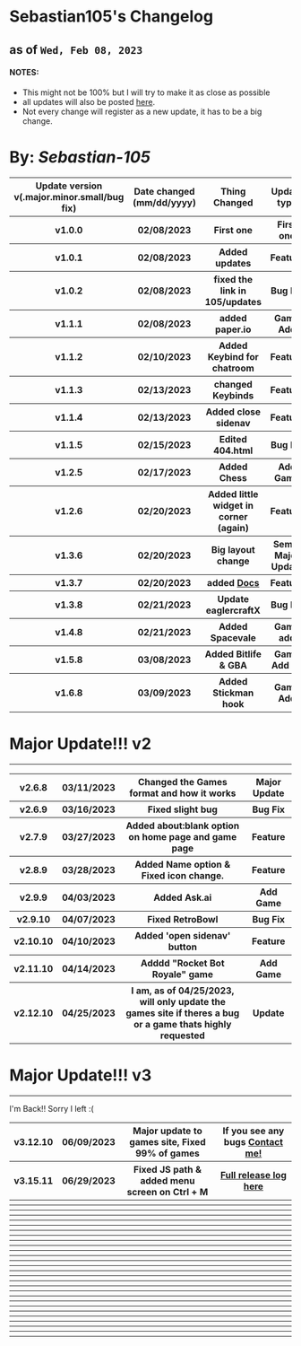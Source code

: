 # Sebastian105's Changelog
## as of  `Wed, Feb 08, 2023`
#### NOTES: 
- This might not be 100% but I will try to make it as close as possible
- all updates will also be posted <a href="https://github.com/Sebastian-105/Sebastian-105.github.io/releases/">here</a>.
-  Not every change will register as a new update, it has to be a big change.
# By: ***Sebastian-105***


<table>
  <tr>
    <th>Update version v(.major.minor.small/bug fix)</th>
    <th>Date changed (mm/dd/yyyy)</th>
    <th>Thing Changed</th>
    <th>Update type</th>
  </tr>
  <tr>
    <th>v1.0.0</th><!-- Update version-->
    <th>02/08/2023</th><!-- Date changed (mm/dd/yyyy)-->
    <th>First one</th><!-- Thing changed-->
    <th>First one</th><!-- Update type-->
  </tr>
  <tr>
    <th>v1.0.1</th><!-- Update version-->
    <th>02/08/2023</th><!-- Date changed (mm/dd/yyyy)-->
    <th>Added updates</th><!-- Thing changed-->
    <th>Feature</th><!-- Update type-->
  </tr>
  <tr>
    <th>v1.0.2</th><!-- Update version-->
    <th>02/08/2023</th><!-- Date changed (mm/dd/yyyy)-->
    <th>fixed the link in 105/updates</th><!-- Thing changed-->
    <th>Bug Fix</th><!-- Update type-->
  </tr>
  <tr>
    <th>v1.1.1</th><!-- Update version-->
    <th>02/08/2023</th><!-- Date changed (mm/dd/yyyy)-->
    <th>added paper.io</th><!-- Thing changed-->
    <th>Game Add</th><!-- Update type-->
  </tr>
  <tr>
    <th>v1.1.2</th><!-- Update version-->
    <th>02/10/2023</th><!-- Date changed (mm/dd/yyyy)-->
    <th>Added Keybind for chatroom</th><!-- Thing changed-->
    <th>Feature</th><!-- Update type-->
  </tr>
  <tr>
    <th>v1.1.3</th><!-- Update version-->
    <th>02/13/2023</th><!-- Date changed (mm/dd/yyyy)-->
    <th>changed Keybinds</th><!-- Thing changed-->
    <th>Feature</th><!-- Update type-->
  </tr>
  <tr>
    <th>v1.1.4</th><!-- Update version-->
    <th>02/13/2023</th><!-- Date changed (mm/dd/yyyy)-->
    <th>Added close sidenav</th><!-- Thing changed-->
    <th>Feature</th><!-- Update type-->
  </tr>
  <tr>
    <th>v1.1.5</th><!-- Update version-->
    <th>02/15/2023</th><!-- Date changed (mm/dd/yyyy)-->
    <th>Edited 404.html</th><!-- Thing changed-->
    <th>Bug Fix</th><!-- Update type-->
  </tr>
  <tr>
    <th>v1.2.5</th><!-- Update version-->
    <th>02/17/2023</th><!-- Date changed (mm/dd/yyyy)-->
    <th>Added Chess</th><!-- Thing changed-->
    <th>Add Game</th><!-- Update type-->
  </tr>
  <tr>
    <th>v1.2.6</th><!-- Update version-->
    <th>02/20/2023</th><!-- Date changed (mm/dd/yyyy)-->
    <th>Added little widget in corner (again)</th><!-- Thing changed-->
    <th>Feature</th><!-- Update type-->
  </tr>
  <tr>
    <th>v1.3.6</th><!-- Update version-->
    <th>02/20/2023</th><!-- Date changed (mm/dd/yyyy)-->
    <th>Big layout change</th><!-- Thing changed-->
    <th>Semi-Major Update</th><!-- Update type-->
  </tr>
  <tr>
    <th>v1.3.7</th><!-- Update version-->
    <th>02/20/2023</th><!-- Date changed (mm/dd/yyyy)-->
    <th>added <a href="docs/index.html">Docs</a></th><!-- Thing changed-->
    <th>Feature</th><!-- Update type-->
  </tr>
  <tr>
    <th>v1.3.8</th><!-- Update version-->
    <th>02/21/2023</th><!-- Date changed (mm/dd/yyyy)-->
    <th>Update eaglercraftX</th><!-- Thing changed-->
    <th>Bug Fix</th><!-- Update type-->
  </tr>
  <tr>
    <th>v1.4.8</th><!-- Update version-->
    <th>02/21/2023</th><!-- Date changed (mm/dd/yyyy)-->
    <th>Added Spacevale</th><!-- Thing changed-->
    <th>Game add</th><!-- Update type-->
  </tr>
  <tr>
    <th>v1.5.8</th><!-- Update version-->
    <th>03/08/2023</th><!-- Date changed (mm/dd/yyyy)-->
    <th>Added Bitlife & GBA</th><!-- Thing changed-->
    <th>Game Add x2</th><!-- Update type-->
  </tr>
  <tr>
    <th>v1.6.8</th><!-- Update version-->
    <th>03/09/2023</th><!-- Date changed (mm/dd/yyyy)-->
    <th>Added Stickman hook</th><!-- Thing changed-->
    <th>Game Add</th><!-- Update type-->
  </tr>
  </table>
  <h1> Major Update!!! v2</h1>
  <hr>
  <table>
  <tr>
    <th>v2.6.8</th><!-- Update version-->
    <th>03/11/2023</th><!-- Date changed (mm/dd/yyyy)-->
    <th>Changed the Games format and how it works</th><!-- Thing changed-->
    <th>Major Update</th><!-- Update type-->
  </tr>
  <tr>
    <th>v2.6.9</th><!-- Update version-->
    <th>03/16/2023</th><!-- Date changed (mm/dd/yyyy)-->
    <th>Fixed slight bug</th><!-- Thing changed-->
    <th>Bug Fix</th><!-- Update type-->
  </tr>
  <tr>
    <th>v2.7.9</th><!-- Update version-->
    <th>03/27/2023</th><!-- Date changed (mm/dd/yyyy)-->
    <th>Added about:blank option on home page and game page</th><!-- Thing changed-->
    <th>Feature</th><!-- Update type-->
  </tr>
  <tr>
    <th>v2.8.9</th><!-- Update version-->
    <th>03/28/2023</th><!-- Date changed (mm/dd/yyyy)-->
    <th>Added Name option & Fixed icon change.</th><!-- Thing changed-->
    <th>Feature</th><!-- Update type-->
  </tr>
  <tr>
    <th>v2.9.9</th><!-- Update version-->
    <th>04/03/2023</th><!-- Date changed (mm/dd/yyyy)-->
    <th>Added Ask.ai</th><!-- Thing changed-->
    <th>Add Game</th><!-- Update type-->
  </tr>
  <tr>
    <th>v2.9.10</th><!-- Update version-->
    <th>04/07/2023</th><!-- Date changed (mm/dd/yyyy)-->
    <th>Fixed RetroBowl</th><!-- Thing changed-->
    <th>Bug Fix</th><!-- Update type-->
  </tr>
  <tr>
    <th>v2.10.10</th><!-- Update version-->
    <th>04/10/2023</th><!-- Date changed (mm/dd/yyyy)-->
    <th>Added 'open sidenav' button</th><!-- Thing changed-->
    <th>Feature</th><!-- Update type-->
  </tr>
  <tr>
    <th>v2.11.10</th><!-- Update version-->
    <th>04/14/2023</th><!-- Date changed (mm/dd/yyyy)-->
    <th>Adddd "Rocket Bot Royale" game</th><!-- Thing changed-->
    <th>Add Game</th><!-- Update type-->
  </tr>
  <tr>
    <th>v2.12.10</th><!-- Update version-->
    <th>04/25/2023</th><!-- Date changed (mm/dd/yyyy)-->
    <th>I am, as of 04/25/2023, will only update the games site if theres a bug or a game thats highly requested</th><!-- Thing changed-->
    <th>Update</th><!-- Update type-->
  </tr>
  </table>
    <h1> Major Update!!! v3</h1>
  <hr>
  <p>I'm Back!! Sorry I left :(</p>
  <table>
  <tr>
    <th>v3.12.10</th><!-- Update version-->
    <th>06/09/2023</th><!-- Date changed (mm/dd/yyyy)-->
    <th>Major update to games site, Fixed 99% of games</th><!-- Thing changed-->
    <th>If you see any bugs <a href="https://forms.gle/7HRXRmFUnAN8KRDfA">Contact me!</a></th><!-- Update type-->
  </tr>
  <tr>
    <th>v3.15.11</th><!-- Update version-->
    <th>06/29/2023</th><!-- Date changed (mm/dd/yyyy)-->
    <th>Fixed JS path & added menu screen on Ctrl + M</th><!-- Thing changed-->
    <th><a href="https://github.com/Sebastian-105/sebastian-105.github.io/releases">Full release log here</a></th><!-- Update type-->
  </tr>
  <tr>
    <th></th><!-- Update version-->
    <th></th><!-- Date changed (mm/dd/yyyy)-->
    <th></th><!-- Thing changed-->
    <th></th><!-- Update type-->
  </tr>
  <tr>
    <th></th><!-- Update version-->
    <th></th><!-- Date changed (mm/dd/yyyy)-->
    <th></th><!-- Thing changed-->
    <th></th><!-- Update type-->
  </tr>
  <tr>
    <th></th><!-- Update version-->
    <th></th><!-- Date changed (mm/dd/yyyy)-->
    <th></th><!-- Thing changed-->
    <th></th><!-- Update type-->
  </tr>
  <tr>
    <th></th><!-- Update version-->
    <th></th><!-- Date changed (mm/dd/yyyy)-->
    <th></th><!-- Thing changed-->
    <th></th><!-- Update type-->
  </tr>
  <tr>
    <th></th><!-- Update version-->
    <th></th><!-- Date changed (mm/dd/yyyy)-->
    <th></th><!-- Thing changed-->
    <th></th><!-- Update type-->
  </tr>
  <tr>
    <th></th><!-- Update version-->
    <th></th><!-- Date changed (mm/dd/yyyy)-->
    <th></th><!-- Thing changed-->
    <th></th><!-- Update type-->
  </tr>
  <tr>
    <th></th><!-- Update version-->
    <th></th><!-- Date changed (mm/dd/yyyy)-->
    <th></th><!-- Thing changed-->
    <th></th><!-- Update type-->
  </tr>
  <tr>
    <th></th><!-- Update version-->
    <th></th><!-- Date changed (mm/dd/yyyy)-->
    <th></th><!-- Thing changed-->
    <th></th><!-- Update type-->
  </tr>
  <tr>
    <th></th><!-- Update version-->
    <th></th><!-- Date changed (mm/dd/yyyy)-->
    <th></th><!-- Thing changed-->
    <th></th><!-- Update type-->
  </tr>
  <tr>
    <th></th><!-- Update version-->
    <th></th><!-- Date changed (mm/dd/yyyy)-->
    <th></th><!-- Thing changed-->
    <th></th><!-- Update type-->
  </tr>
  <tr>
    <th></th><!-- Update version-->
    <th></th><!-- Date changed (mm/dd/yyyy)-->
    <th></th><!-- Thing changed-->
    <th></th><!-- Update type-->
  </tr>
  <tr>
    <th></th><!-- Update version-->
    <th></th><!-- Date changed (mm/dd/yyyy)-->
    <th></th><!-- Thing changed-->
    <th></th><!-- Update type-->
  </tr>
  <tr>
    <th></th><!-- Update version-->
    <th></th><!-- Date changed (mm/dd/yyyy)-->
    <th></th><!-- Thing changed-->
    <th></th><!-- Update type-->
  </tr>
  <tr>
    <th></th><!-- Update version-->
    <th></th><!-- Date changed (mm/dd/yyyy)-->
    <th></th><!-- Thing changed-->
    <th></th><!-- Update type-->
  </tr>
  <tr>
    <th></th><!-- Update version-->
    <th></th><!-- Date changed (mm/dd/yyyy)-->
    <th></th><!-- Thing changed-->
    <th></th><!-- Update type-->
  </tr>
  <tr>
    <th></th><!-- Update version-->
    <th></th><!-- Date changed (mm/dd/yyyy)-->
    <th></th><!-- Thing changed-->
    <th></th><!-- Update type-->
  </tr>
  <tr>
    <th></th><!-- Update version-->
    <th></th><!-- Date changed (mm/dd/yyyy)-->
    <th></th><!-- Thing changed-->
    <th></th><!-- Update type-->
  </tr>
  <tr>
    <th></th><!-- Update version-->
    <th></th><!-- Date changed (mm/dd/yyyy)-->
    <th></th><!-- Thing changed-->
    <th></th><!-- Update type-->
  </tr>
  <tr>
    <th></th><!-- Update version-->
    <th></th><!-- Date changed (mm/dd/yyyy)-->
    <th></th><!-- Thing changed-->
    <th></th><!-- Update type-->
  </tr>
  <tr>
    <th></th><!-- Update version-->
    <th></th><!-- Date changed (mm/dd/yyyy)-->
    <th></th><!-- Thing changed-->
    <th></th><!-- Update type-->
  </tr>
  <tr>
    <th></th><!-- Update version-->
    <th></th><!-- Date changed (mm/dd/yyyy)-->
    <th></th><!-- Thing changed-->
    <th></th><!-- Update type-->
  </tr>
  <tr>
    <th></th><!-- Update version-->
    <th></th><!-- Date changed (mm/dd/yyyy)-->
    <th></th><!-- Thing changed-->
    <th></th><!-- Update type-->
  </tr>
  <tr>
    <th></th><!-- Update version-->
    <th></th><!-- Date changed (mm/dd/yyyy)-->
    <th></th><!-- Thing changed-->
    <th></th><!-- Update type-->
  </tr>
  <tr>
    <th></th><!-- Update version-->
    <th></th><!-- Date changed (mm/dd/yyyy)-->
    <th></th><!-- Thing changed-->
    <th></th><!-- Update type-->
  </tr>
  <tr>
    <th></th><!-- Update version-->
    <th></th><!-- Date changed (mm/dd/yyyy)-->
    <th></th><!-- Thing changed-->
    <th></th><!-- Update type-->
  </tr>
  <tr>
    <th></th><!-- Update version-->
    <th></th><!-- Date changed (mm/dd/yyyy)-->
    <th></th><!-- Thing changed-->
    <th></th><!-- Update type-->
  </tr>
  <tr>
    <th></th><!-- Update version-->
    <th></th><!-- Date changed (mm/dd/yyyy)-->
    <th></th><!-- Thing changed-->
    <th></th><!-- Update type-->
  </tr>
  </table>
